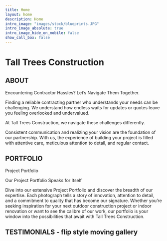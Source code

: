 ```yaml
---
title: Home
layout: home
description: Home
intro_image: "images/stock/blueprints.JPG"
intro_image_absolute: true
intro_image_hide_on_mobile: false
show_call_box: false
---
```


# Tall Trees Construction

## ABOUT 

Encountering Contractor Hassles? Let’s Navigate Them Together.

Finding a reliable contracting partner who understands your needs can be challenging. We understand how endless waits for updates or quotes leave you feeling overlooked and undervalued.

At Tall Trees Construction, we navigate these challenges differently. 

Consistent communication and realizing your vision are the foundation of our partnership. With us, the experience of building your project is filled with attentive care, meticulous attention to detail, and regular contact.

## PORTFOLIO


Project Portfolio

Our Project Portfolio Speaks for Itself

Dive into our extensive Project Portfolio and discover the breadth of our expertise. Each photograph tells a story of innovation, attention to detail, and a commitment to quality that has become our signature. Whether you’re seeking inspiration for your next outdoor construction project or indoor renovation or want to see the calibre of our work, our portfolio is your window into the possibilities that await with Tall Trees Construction.


## TESTIMONIALS - flip style moving gallery
